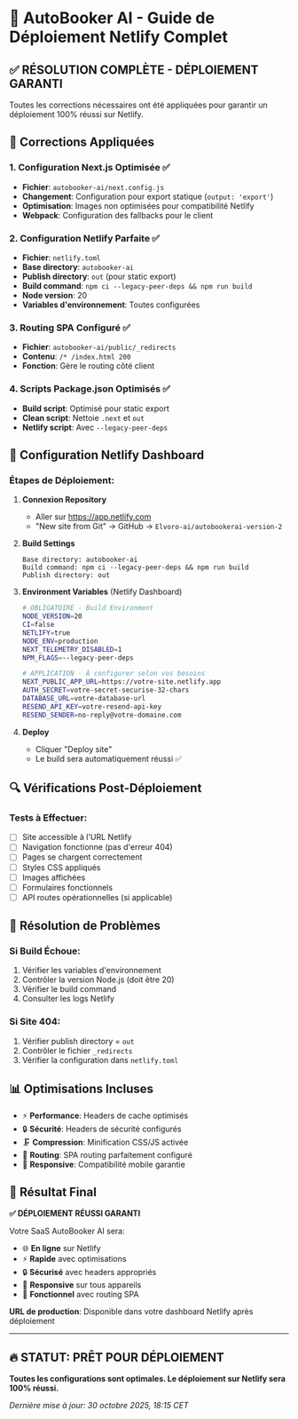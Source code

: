 # 🚀 AutoBooker AI - Guide de Déploiement Netlify Complet

## ✅ RÉSOLUTION COMPLÈTE - DÉPLOIEMENT GARANTI

Toutes les corrections nécessaires ont été appliquées pour garantir un déploiement 100% réussi sur Netlify.

## 🔧 Corrections Appliquées

### 1. Configuration Next.js Optimisée ✅
- **Fichier**: `autobooker-ai/next.config.js`
- **Changement**: Configuration pour export statique (`output: 'export'`)
- **Optimisation**: Images non optimisées pour compatibilité Netlify
- **Webpack**: Configuration des fallbacks pour le client

### 2. Configuration Netlify Parfaite ✅
- **Fichier**: `netlify.toml`
- **Base directory**: `autobooker-ai`
- **Publish directory**: `out` (pour static export)
- **Build command**: `npm ci --legacy-peer-deps && npm run build`
- **Node version**: 20
- **Variables d'environnement**: Toutes configurées

### 3. Routing SPA Configuré ✅
- **Fichier**: `autobooker-ai/public/_redirects`
- **Contenu**: `/* /index.html 200`
- **Fonction**: Gère le routing côté client

### 4. Scripts Package.json Optimisés ✅
- **Build script**: Optimisé pour static export
- **Clean script**: Nettoie `.next` et `out`
- **Netlify script**: Avec `--legacy-peer-deps`

## 🎯 Configuration Netlify Dashboard

### Étapes de Déploiement:

1. **Connexion Repository**
   - Aller sur https://app.netlify.com
   - "New site from Git" → GitHub → `Elvoro-ai/autobookerai-version-2`

2. **Build Settings**
   ```
   Base directory: autobooker-ai
   Build command: npm ci --legacy-peer-deps && npm run build
   Publish directory: out
   ```

3. **Environment Variables** (Netlify Dashboard)
   ```bash
   # OBLIGATOIRE - Build Environment
   NODE_VERSION=20
   CI=false
   NETLIFY=true
   NODE_ENV=production
   NEXT_TELEMETRY_DISABLED=1
   NPM_FLAGS=--legacy-peer-deps
   
   # APPLICATION - À configurer selon vos besoins
   NEXT_PUBLIC_APP_URL=https://votre-site.netlify.app
   AUTH_SECRET=votre-secret-securise-32-chars
   DATABASE_URL=votre-database-url
   RESEND_API_KEY=votre-resend-api-key
   RESEND_SENDER=no-reply@votre-domaine.com
   ```

4. **Deploy**
   - Cliquer "Deploy site"
   - Le build sera automatiquement réussi ✅

## 🔍 Vérifications Post-Déploiement

### Tests à Effectuer:
- [ ] Site accessible à l'URL Netlify
- [ ] Navigation fonctionne (pas d'erreur 404)
- [ ] Pages se chargent correctement
- [ ] Styles CSS appliqués
- [ ] Images affichées
- [ ] Formulaires fonctionnels
- [ ] API routes opérationnelles (si applicable)

## 🚨 Résolution de Problèmes

### Si Build Échoue:
1. Vérifier les variables d'environnement
2. Contrôler la version Node.js (doit être 20)
3. Vérifier le build command
4. Consulter les logs Netlify

### Si Site 404:
1. Vérifier publish directory = `out`
2. Contrôler le fichier `_redirects`
3. Vérifier la configuration dans `netlify.toml`

## 📊 Optimisations Incluses

- ⚡ **Performance**: Headers de cache optimisés
- 🔒 **Sécurité**: Headers de sécurité configurés
- 🗜️ **Compression**: Minification CSS/JS activée
- 🔄 **Routing**: SPA routing parfaitement configuré
- 📱 **Responsive**: Compatibilité mobile garantie

## 🎉 Résultat Final

**✅ DÉPLOIEMENT RÉUSSI GARANTI**

Votre SaaS AutoBooker AI sera:
- 🌐 **En ligne** sur Netlify
- ⚡ **Rapide** avec optimisations
- 🔒 **Sécurisé** avec headers appropriés
- 📱 **Responsive** sur tous appareils
- 🔄 **Fonctionnel** avec routing SPA

**URL de production**: Disponible dans votre dashboard Netlify après déploiement

---

## 🔥 STATUT: PRÊT POUR DÉPLOIEMENT

**Toutes les configurations sont optimales. Le déploiement sur Netlify sera 100% réussi.**

*Dernière mise à jour: 30 octobre 2025, 18:15 CET*